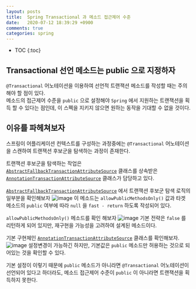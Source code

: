 ```yaml
---
layout: posts
title:  Spring Transactional 과 메소드 접근제어 수준
date:   2020-07-12 18:39:29 +0900
comments: true
categories: spring
---
```


* TOC
{:toc}

## Transactional 선언 메소드는 public 으로 지정하자
 `@Transactional` 어노테이션을 이용하여 선언적 트랜잭션 메소드를 작성할 때는 주의해야 할 점이 있다.  
메소드의 접근제어 수준을 `public` 으로 설정해야 `Spring` 에서 지원하는 트랜잭션을 획득 할 수 있다는 점인데, 이 스펙을 지키지 않으면 원하는 동작을 기대할 수 없을 것이다.

## 이유를 파헤쳐보자
스프링이 어플리케이션 컨텍스트를 구성하는 과정중에는 `@Transactional` 어노테이션을 스캔하여 트랜잭션 후보군을 탐색하는 과정이 존재한다.  

트랜잭션 후보군을 탐색하는 작업은 [`AbstractFallbackTransactionAttributeSource`][AbstractFallbackTransactionAttributeSource] 클래스를 상속받은 [`AnnotationTransactionAttributeSource`][AnnotationTransactionAttributeSource] 클래스가 담당하고 있다.

[`AbstractFallbackTransactionAttributeSource`][AbstractFallbackTransactionAttributeSource] 에서 트랜잭션 후보군 탐색 로직의 일부분을 확인해보자
![image](https://user-images.githubusercontent.com/25237661/87243130-5897a000-c46e-11ea-8d62-9092da18b680.png)
이 메소드는 `allowPublicMethodsOnly()` 값과 타겟 메소드의 `public` 여부에 따라 `null` 을 `fast - return` 하도록 작성되어 있다.   

`allowPublicMethodsOnly()` 메소드를 확인 해보자
![image](https://user-images.githubusercontent.com/25237661/87243854-694b1480-c474-11ea-8bff-6ba005c8e7bd.png)
기본 전략은 `false` 를 리턴하게 되어 있지만, 재구현을 가능성을 고려하여 설계된 메소드이다.

기본 구현체인 [`AnnotationTransactionAttributeSource`][AnnotationTransactionAttributeSource] 클래스를 확인해보자.
![image](https://user-images.githubusercontent.com/25237661/87243148-7402ab00-c46e-11ea-8870-442e89dc95ca.png)
설정변경이 가능하긴 하지만, 기본값은 `public` 메소드만 허용하는 것으로 되어있는 것을 확인할 수 있다.
 
기본 설정이 이렇기 때문에 `public` 메소드가 아니라면 `@Transactional` 어노테이션이 선언되어 있다고 하더라도, 메소드 접근제어 수준이 `public` 이 아니라면 트랜잭션을 획득하지 못한다.


[AbstractFallbackTransactionAttributeSource]: https://docs.spring.io/spring-framework/docs/current/javadoc-api/org/springframework/transaction/interceptor/AbstractFallbackTransactionAttributeSource.html
[AnnotationTransactionAttributeSource]: https://docs.spring.io/spring-framework/docs/current/javadoc-api/org/springframework/transaction/annotation/AnnotationTransactionAttributeSource.html

